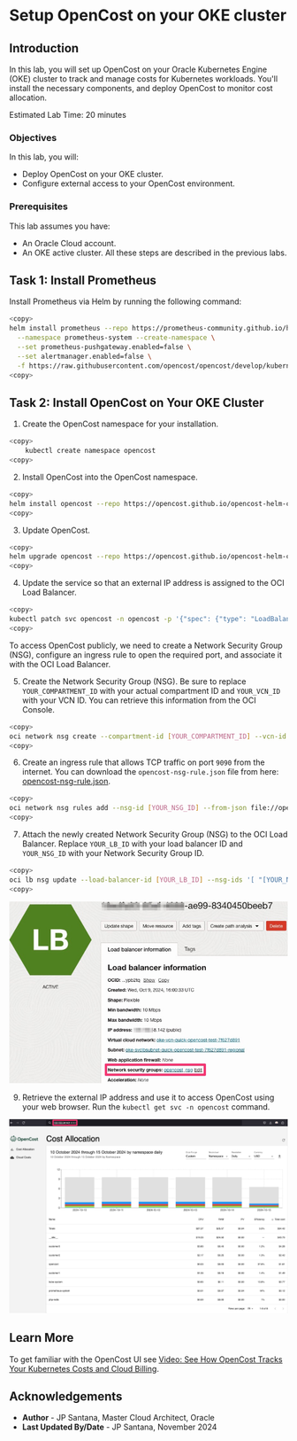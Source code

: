 # Setup OpenCost on your OKE cluster

## Introduction

In this lab, you will set up OpenCost on your Oracle Kubernetes Engine (OKE) cluster to track and manage costs for Kubernetes workloads. You'll install the necessary components, and deploy OpenCost to monitor cost allocation.

Estimated Lab Time: 20 minutes

### Objectives

In this lab, you will:

* Deploy OpenCost on your OKE cluster.
* Configure external access to your OpenCost environment.

### Prerequisites

This lab assumes you have:
* An Oracle Cloud account.
* An OKE active cluster. All these steps are described in the previous labs.

## Task 1: Install Prometheus

  Install Prometheus via Helm by running the following command:

  ```bash
  <copy>
  helm install prometheus --repo https://prometheus-community.github.io/helm-charts prometheus \
    --namespace prometheus-system --create-namespace \
    --set prometheus-pushgateway.enabled=false \
    --set alertmanager.enabled=false \
    -f https://raw.githubusercontent.com/opencost/opencost/develop/kubernetes/prometheus/extraScrapeConfigs.yaml
  <copy>
  ```

## Task 2: Install OpenCost on Your OKE Cluster

1. Create the OpenCost namespace for your installation.

  ```bash
  <copy>
      kubectl create namespace opencost
  <copy>
  ```

2. Install OpenCost into the OpenCost namespace.

  ```bash
  <copy>
  helm install opencost --repo https://opencost.github.io/opencost-helm-chart opencost --namespace opencost
  <copy>
  ```

3. Update OpenCost.

  ```bash
  <copy>
  helm upgrade opencost --repo https://opencost.github.io/opencost-helm-chart opencost --namespace opencost
  <copy>
  ```

4. Update the service so that an external IP address is assigned to the OCI Load Balancer.

  ```bash
  <copy>
  kubectl patch svc opencost -n opencost -p '{"spec": {"type": "LoadBalancer"}}'
  <copy>
  ```

  To access OpenCost publicly, we need to create a Network Security Group (NSG), configure an ingress rule to open the required port, and associate it with the OCI Load Balancer.

5. Create the Network Security Group (NSG). Be sure to replace `YOUR_COMPARTMENT_ID` with your actual compartment ID and `YOUR_VCN_ID` with your VCN ID. You can retrieve this information from the OCI Console.

  ```bash
  <copy>
  oci network nsg create --compartment-id [YOUR_COMPARTMENT_ID] --vcn-id [YOUR_VCN_ID] --display-name opencost_nsg
  <copy>
  ```

6. Create an ingress rule that allows TCP traffic on port `9090` from the internet. You can download the `opencost-nsg-rule.json` file from here: [opencost-nsg-rule.json](./files/opencost-nsg-rule.json).

  ```bash
  <copy>
  oci network nsg rules add --nsg-id [YOUR_NSG_ID] --from-json file://opencost-nsg-rule.json
  <copy>
  ```

7. Attach the newly created Network Security Group (NSG) to the OCI Load Balancer. Replace `YOUR_LB_ID` with your load balancer ID and `YOUR_NSG_ID` with your Network Security Group ID.

  ```bash
  <copy>
  oci lb nsg update --load-balancer-id [YOUR_LB_ID] --nsg-ids '[ "[YOUR_NSG_ID]" ]'
  <copy>
  ```

  ![Attach NSG to Load Balancer](./images/sample1.jpg)

9. Retrieve the external IP address and use it to access OpenCost using your web browser. Run the `kubectl get svc -n opencost` command.

  ![OpenCost opened on browser](./images/sample2.jpg)

## Learn More

To get familiar with the OpenCost UI see [Video: See How OpenCost Tracks Your Kubernetes Costs and Cloud Billing](https://youtu.be/lCP4Ci9Kcdg).

## Acknowledgements

* **Author** - JP Santana, Master Cloud Architect, Oracle
* **Last Updated By/Date** - JP Santana, November 2024
